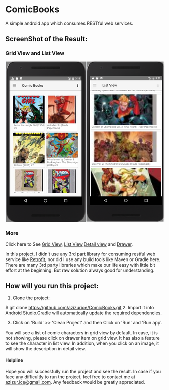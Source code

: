 # ComicBooks

A simple android app which consumes RESTful web services.

## ScreenShot of the Result:

### Grid View and List View

<img src="https://github.com/azizurice/ComicBooks/blob/master/docs/images/grid_list.png" />

### More

Click here to See [Grid View](/docs/images/grid_view.png), [List View](/docs/images/list_view.png),[Detail view](/docs/images/detail_view.png) and [Drawer](/docs/images/drawer.png).


In this project, I didn't use any 3rd part library for consuming restful web service like [Retrofit](https://github.com/square/retrofit), nor did I use any build tools like Maven or Gradle here. There are many 3rd party libraries which make our life easy with little bit effort at the beginning.
But raw solution always good for understanding.

## How will you run this project:

1. Clone the project:

  $ git clone https://github.com/azizurice/ComicBooks.git
2. Import it into Android Studio.Gradle will automatically update the required dependencies.

3. Click on 'Build' >> 'Clean Project' and then Click on 'Run' and 'Run app'.

 You will see a list of comic characters in grid view by default. In case, it is not showing, please click on
    drawer item on grid view. It has also a feature to see the character in list view. In addition, when you click on
   an image, it will show the description in detail view.

#### Helpline
Hope you will successfully run the project and see the result. In case if you face any difficultly to run
the project, feel free to contact me at azizur.ice@gmail.com. Any feedback would be greatly appreciated.
